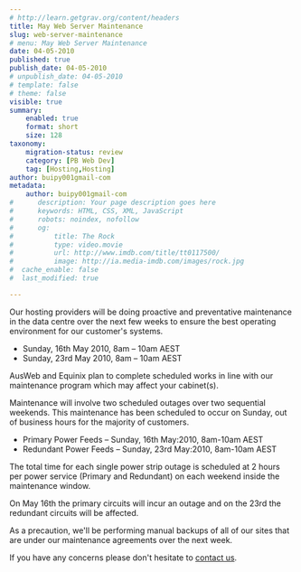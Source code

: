 ```yaml
---
# http://learn.getgrav.org/content/headers
title: May Web Server Maintenance
slug: web-server-maintenance
# menu: May Web Server Maintenance
date: 04-05-2010
published: true
publish_date: 04-05-2010
# unpublish_date: 04-05-2010
# template: false
# theme: false
visible: true
summary:
    enabled: true
    format: short
    size: 128
taxonomy:
    migration-status: review
    category: [PB Web Dev]
    tag: [Hosting,Hosting]
author: buipy001gmail-com
metadata:
    author: buipy001gmail-com
#      description: Your page description goes here
#      keywords: HTML, CSS, XML, JavaScript
#      robots: noindex, nofollow
#      og:
#          title: The Rock
#          type: video.movie
#          url: http://www.imdb.com/title/tt0117500/
#          image: http://ia.media-imdb.com/images/rock.jpg
#  cache_enable: false
#  last_modified: true

---
```


Our hosting providers will be doing proactive and preventative maintenance in the data centre over the next few weeks to ensure the best operating environment for our customer's systems.

- Sunday, 16th May 2010, 8am – 10am AEST
- Sunday, 23rd May 2010, 8am – 10am AEST

AusWeb and Equinix plan to complete scheduled works in line with our maintenance program which may affect your cabinet(s).

Maintenance will involve two scheduled outages over two sequential weekends. This maintenance has been scheduled to occur on Sunday, out of business hours for the majority of customers.

- Primary Power Feeds – Sunday, 16th May:2010, 8am-10am AEST
- Redundant Power Feeds – Sunday, 23rd May:2010, 8am-10am AEST

The total time for each single power strip outage is scheduled at 2 hours per power service (Primary and Redundant) on each weekend inside the maintenance window.

On May 16th the primary circuits will incur an outage and on the 23rd the redundant circuits will be affected.

As a precaution, we'll be performing manual backups of all of our sites that are under our maintenance agreements over the next week.

If you have any concerns please don't hesitate to [contact us](/contact).